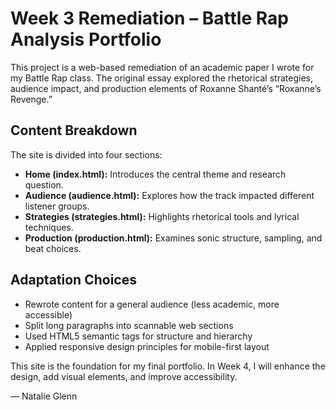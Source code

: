 # Week 3 Remediation – Battle Rap Analysis Portfolio

This project is a web-based remediation of an academic paper I wrote for my Battle Rap class. The original essay explored the rhetorical strategies, audience impact, and production elements of Roxanne Shanté’s “Roxanne’s Revenge.”

## Content Breakdown
The site is divided into four sections:
- **Home (index.html):** Introduces the central theme and research question.
- **Audience (audience.html):** Explores how the track impacted different listener groups.
- **Strategies (strategies.html):** Highlights rhetorical tools and lyrical techniques.
- **Production (production.html):** Examines sonic structure, sampling, and beat choices.

## Adaptation Choices
- Rewrote content for a general audience (less academic, more accessible)
- Split long paragraphs into scannable web sections
- Used HTML5 semantic tags for structure and hierarchy
- Applied responsive design principles for mobile-first layout

This site is the foundation for my final portfolio. In Week 4, I will enhance the design, add visual elements, and improve accessibility.

—
Natalie Glenn
